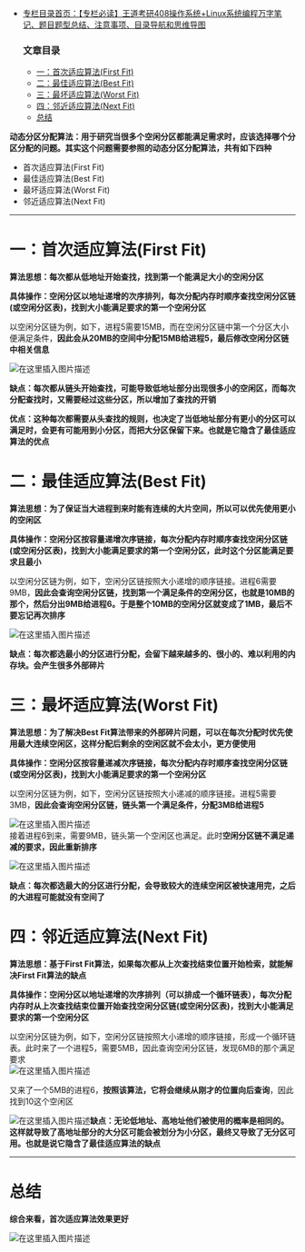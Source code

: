  

- [专栏目录首页：【专栏必读】王道考研408操作系统+Linux系统编程万字笔记、题目题型总结、注意事项、目录导航和思维导图](https://zhangxing-tech.blog.csdn.net/article/details/121004242?spm=1001.2014.3001.5502)  

  ### 文章目录

  - [一：首次适应算法\(First Fit\)](#First_Fit_13)
  - [二：最佳适应算法\(Best Fit\)](#Best_Fit_35)
  - [三：最坏适应算法\(Worst Fit\)](#Worst_Fit_51)
  - [四：邻近适应算法\(Next Fit\)](#Next_Fit_69)
  - [总结](#_88)

**动态分区分配算法：用于研究当很多个空闲分区都能满足需求时，应该选择哪个分区分配的问题。其实这个问题需要参照的动态分区分配算法，共有如下四种**

- 首次适应算法\(First Fit\)
- 最佳适应算法\(Best Fit\)
- 最坏适应算法\(Worst Fit\)
- 邻近适应算法\(Next Fit\)

---

# 一：首次适应算法\(First Fit\)

**算法思想：每次都从低地址开始查找，找到第一个能满足大小的空闲分区**

**具体操作：空闲分区以地址递增的次序排列，每次分配内存时顺序查找空闲分区链\(或空闲分区表\)，找到大小能满足要求的第一个空闲分区**

以空闲分区链为例，如下，进程5需要15MB，而在空闲分区链中第一个分区大小便满足条件，**因此会从20MB的空间中分配15MB给进程5，最后修改空闲分区链中相关信息**

![在这里插入图片描述](https://ziquyun.com/main/csdn/img?url=https%3A%2F%2Fimg-blog.csdnimg.cn%2F3390c3bd2a444af28e59c1c34d80cc1f.png%3Fx-oss-process%3Dimage%2Fwatermark%2Ctype_d3F5LXplbmhlaQ%2Cshadow_50%2Ctext_Q1NETiBA5oiR5pOm5LqGREo%3D%2Csize_20%2Ccolor_FFFFFF%2Ct_70%2Cg_se%2Cx_16&rfUrl=https%3A%2F%2Fzhangxing-tech.blog.csdn.net%2Farticle%2Fdetails%2F121645735)

**缺点：每次都从链头开始查找，可能导致低地址部分出现很多小的空闲区，而每次分配查找时，又需要经过这些分区，所以增加了查找的开销**

**优点：这种每次都需要从头查找的规则，也决定了当低地址部分有更小的分区可以满足时，会更有可能用到小分区，而把大分区保留下来。也就是它隐含了最佳适应算法的优点**

# 二：最佳适应算法\(Best Fit\)

**算法思想：为了保证当大进程到来时能有连续的大片空间，所以可以优先使用更小的空闲区**

**具体操作：空闲分区按容量递增次序链接，每次分配内存时顺序查找空闲分区链\(或空闲分区表\)，找到大小能满足要求的第一个空闲分区，此时这个分区能满足要求且最小**

以空闲分区链为例，如下，空闲分区链按照大小递增的顺序链接。进程6需要9MB，**因此会查询空闲分区链，找到第一个满足条件的空闲分区，也就是10MB的那个，然后分出9MB给进程6。于是整个10MB的空闲分区就变成了1MB，最后不要忘记再次排序**

![在这里插入图片描述](https://ziquyun.com/main/csdn/img?url=https%3A%2F%2Fimg-blog.csdnimg.cn%2Fa57ce00d828945c1bcde851940efd213.png%3Fx-oss-process%3Dimage%2Fwatermark%2Ctype_d3F5LXplbmhlaQ%2Cshadow_50%2Ctext_Q1NETiBA5oiR5pOm5LqGREo%3D%2Csize_20%2Ccolor_FFFFFF%2Ct_70%2Cg_se%2Cx_16&rfUrl=https%3A%2F%2Fzhangxing-tech.blog.csdn.net%2Farticle%2Fdetails%2F121645735)

**缺点：每次都选最小的分区进行分配，会留下越来越多的、很小的、难以利用的内存块。会产生很多外部碎片**

# 三：最坏适应算法\(Worst Fit\)

**算法思想：为了解决Best Fit算法带来的外部碎片问题，可以在每次分配时优先使用最大连续空闲区，这样分配后剩余的空闲区就不会太小，更方便使用**

**具体操作：空闲分区按容量递减次序链接，每次分配内存时顺序查找空闲分区链\(或空闲分区表\)，找到大小能满足要求的第一个空闲分区**

以空闲分区链为例，如下，空闲分区链按照大小递减的顺序链接。进程5需要3MB，**因此会查询空闲分区链，链头第一个满足条件，分配3MB给进程5**

![在这里插入图片描述](https://ziquyun.com/main/csdn/img?url=https%3A%2F%2Fimg-blog.csdnimg.cn%2Ffe4ffb6a5051420e8aa51e6e3779d6c5.png%3Fx-oss-process%3Dimage%2Fwatermark%2Ctype_d3F5LXplbmhlaQ%2Cshadow_50%2Ctext_Q1NETiBA5oiR5pOm5LqGREo%3D%2Csize_20%2Ccolor_FFFFFF%2Ct_70%2Cg_se%2Cx_16&rfUrl=https%3A%2F%2Fzhangxing-tech.blog.csdn.net%2Farticle%2Fdetails%2F121645735)  
接着进程6到来，需要9MB，链头第一个空闲区也满足。此时**空闲分区链不满足递减的要求，因此重新排序**

![在这里插入图片描述](https://ziquyun.com/main/csdn/img?url=https%3A%2F%2Fimg-blog.csdnimg.cn%2F030015b5153349d8b0055c3c00aadd4a.png%3Fx-oss-process%3Dimage%2Fwatermark%2Ctype_d3F5LXplbmhlaQ%2Cshadow_50%2Ctext_Q1NETiBA5oiR5pOm5LqGREo%3D%2Csize_20%2Ccolor_FFFFFF%2Ct_70%2Cg_se%2Cx_16&rfUrl=https%3A%2F%2Fzhangxing-tech.blog.csdn.net%2Farticle%2Fdetails%2F121645735)

**缺点：每次都选最大的分区进行分配，会导致较大的连续空闲区被快速用完，之后的大进程可能就没有空间了**

# 四：邻近适应算法\(Next Fit\)

**算法思想：基于First Fit算法，如果每次都从上次查找结束位置开始检索，就能解决First Fit算法的缺点**

**具体操作：空闲分区以地址递增的次序排列（可以排成一个循环链表），每次分配内存时从上次查找结束位置开始查找空闲分区链\(或空闲分区表\)，找到大小能满足要求的第一个空闲分区**

以空闲分区链为例，如下，空闲分区链按照大小递增的顺序链接，形成一个循环链表。此时来了一个进程5，需要5MB，因此查询空闲分区链，发现6MB的那个满足要求  
![在这里插入图片描述](https://ziquyun.com/main/csdn/img?url=https%3A%2F%2Fimg-blog.csdnimg.cn%2F94ea71518cb846a5bdb9b75517a2d5b1.png%3Fx-oss-process%3Dimage%2Fwatermark%2Ctype_d3F5LXplbmhlaQ%2Cshadow_50%2Ctext_Q1NETiBA5oiR5pOm5LqGREo%3D%2Csize_20%2Ccolor_FFFFFF%2Ct_70%2Cg_se%2Cx_16&rfUrl=https%3A%2F%2Fzhangxing-tech.blog.csdn.net%2Farticle%2Fdetails%2F121645735)

又来了一个5MB的进程6，**按照该算法，它将会继续从刚才的位置向后查询**，因此找到10这个空闲区

![在这里插入图片描述](https://ziquyun.com/main/csdn/img?url=https%3A%2F%2Fimg-blog.csdnimg.cn%2F464f7e0d5c9341768d31b087894844a8.png%3Fx-oss-process%3Dimage%2Fwatermark%2Ctype_d3F5LXplbmhlaQ%2Cshadow_50%2Ctext_Q1NETiBA5oiR5pOm5LqGREo%3D%2Csize_20%2Ccolor_FFFFFF%2Ct_70%2Cg_se%2Cx_16&rfUrl=https%3A%2F%2Fzhangxing-tech.blog.csdn.net%2Farticle%2Fdetails%2F121645735)**缺点：无论低地址、高地址他们被使用的概率是相同的。这样就导致了高地址部分的大分区可能会被划分为小分区，最终又导致了无分区可用。也就是说它隐含了最佳适应算法的缺点**

---

# 总结

**综合来看，首次适应算法效果更好**

![在这里插入图片描述](https://ziquyun.com/main/csdn/img?url=https%3A%2F%2Fimg-blog.csdnimg.cn%2F45fccb1c53db46cb86573217ca5e4981.png%3Fx-oss-process%3Dimage%2Fwatermark%2Ctype_d3F5LXplbmhlaQ%2Cshadow_50%2Ctext_Q1NETiBA5oiR5pOm5LqGREo%3D%2Csize_20%2Ccolor_FFFFFF%2Ct_70%2Cg_se%2Cx_16&rfUrl=https%3A%2F%2Fzhangxing-tech.blog.csdn.net%2Farticle%2Fdetails%2F121645735)